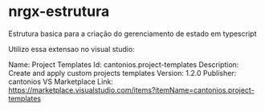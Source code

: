 # nrgx-estrutura
Estrutura basica para a criação do gerenciamento de estado em typescript

Utilizo essa extensao no visual studio:

Name: Project Templates
Id: cantonios.project-templates
Description: Create and apply custom projects templates
Version: 1.2.0
Publisher: cantonios
VS Marketplace Link: https://marketplace.visualstudio.com/items?itemName=cantonios.project-templates
